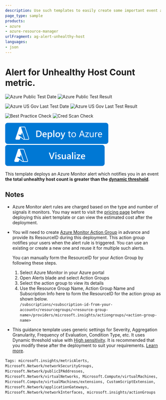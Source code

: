 ```yaml
---
description: Use such templates to easily create some important event alerts for your Azure Application Gateway.
page_type: sample
products:
- azure
- azure-resource-manager
urlFragment: ag-alert-unhealthy-host
languages:
- json
---
```

# Alert for Unhealthy Host Count metric.

![Azure Public Test Date](https://azurequickstartsservice.blob.core.windows.net/badges/demos/ag-alert-unhealthy-host/PublicLastTestDate.svg)
![Azure Public Test Result](https://azurequickstartsservice.blob.core.windows.net/badges/demos/ag-alert-unhealthy-host/PublicDeployment.svg)

![Azure US Gov Last Test Date](https://azurequickstartsservice.blob.core.windows.net/badges/demos/ag-alert-unhealthy-host/FairfaxLastTestDate.svg)
![Azure US Gov Last Test Result](https://azurequickstartsservice.blob.core.windows.net/badges/demos/ag-alert-unhealthy-host/FairfaxDeployment.svg)

![Best Practice Check](https://azurequickstartsservice.blob.core.windows.net/badges/demos/ag-alert-unhealthy-host/BestPracticeResult.svg)
![Cred Scan Check](https://azurequickstartsservice.blob.core.windows.net/badges/demos/ag-alert-unhealthy-host/CredScanResult.svg)

[![Deploy To Azure](https://raw.githubusercontent.com/Azure/azure-quickstart-templates/master/1-CONTRIBUTION-GUIDE/images/deploytoazure.svg?sanitize=true)](https://portal.azure.com/#create/Microsoft.Template/uri/https%3A%2F%2Fraw.githubusercontent.com%2FAzure%2Fazure-quickstart-templates%2Fmaster%2Fdemos%2Fag-alert-unhealthy-host%2Fazuredeploy.json)
[![Visualize](https://raw.githubusercontent.com/Azure/azure-quickstart-templates/master/1-CONTRIBUTION-GUIDE/images/visualizebutton.svg?sanitize=true)](http://armviz.io/#/?load=https%3A%2F%2Fraw.githubusercontent.com%2FAzure%2Fazure-quickstart-templates%2Fmaster%2Fdemos%2Fag-alert-unhealthy-host%2Fazuredeploy.json)

This template deploys an Azure Monitor alert which notifies you in an event **the total unhealthy host count is greater than the [dynamic threshold](https://docs.microsoft.com/azure/azure-monitor/alerts/alerts-dynamic-thresholds)**.

## Notes

- Azure Monitor alert rules are charged based on the type and number of signals it monitors. You may want to visit the [pricing page](https://azure.microsoft.com/pricing/details/monitor/) before deploying this alert template or can view the estimated cost after the deployment.

- You will need to create [Azure Monitor Action Group](https://docs.microsoft.com/azure/azure-monitor/alerts/action-groups) in advance and provide its ResourceID during this deployment. This action group notifies your users when the alert rule is triggered. You can use an existing or create a new one and reuse it for multiple such alerts.

  You can manually form the ResourceID for your Action Group by following these steps.
   1. Select Azure Monitor in your Azure portal
   1. Open Alerts blade and select Action Groups
   1. Select the action group to view its details
   1. Use the Resource Group Name, Action Group Name and Subscription Info here to form the ResourceID for the action group as shown below. <br>
`/subscriptions/<subscription-id-from-your-account>/resourcegroups/<resource-group-name>/providers/microsoft.insights/actiongroups/<action-group-name>`

- This guidance template uses generic settings for Severity, Aggregation Granularity, Frequency of Evaluation, Condition Type, etc. It uses Dynamic threshold value with [High sensitivity](https://docs.microsoft.com/azure/azure-monitor/alerts/alerts-dynamic-thresholds#what-does-sensitivity-setting-in-dynamic-thresholds-mean). It is recommended that you modify these after the deployment to suit your requirements. [Learn more](https://docs.microsoft.com/azure/azure-monitor/alerts/alerts-metric-overview).

`Tags: microsoft.insights/metricAlerts, Microsoft.Network/networkSecurityGroups, Microsoft.Network/publicIPAddresses, Microsoft.Network/virtualNetworks, Microsoft.Compute/virtualMachines, Microsoft.Compute/virtualMachines/extensions, CustomScriptExtension, Microsoft.Network/applicationGateways, Microsoft.Network/networkInterfaces, microsoft.insights/actionGroups`
